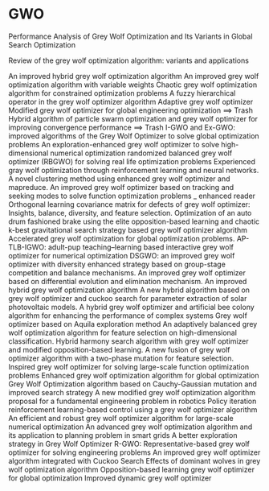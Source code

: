 # GWO
Performance Analysis of Grey Wolf Optimization and Its Variants in Global Search Optimization

Review of the grey wolf optimization algorithm: variants and applications


An improved hybrid grey wolf optimization algorithm
An improved grey wolf optimization algorithm with variable weights
Chaotic grey wolf optimization algorithm for constrained optimization problems
A fuzzy hierarchical operator in the grey wolf optimizer algorithm
Adaptive grey wolf optimizer
Modified grey wolf optimizer for global engineering optimization		==> Trash 
Hybrid algorithm of particle swarm optimization and grey wolf optimizer for improving convergence performance  ==> Trash 
I-GWO and Ex-GWO: improved algorithms of the Grey Wolf Optimizer to solve global optimization problems
An exploration-enhanced grey wolf optimizer to solve high-dimensional numerical optimization
randomized balanced grey wolf optimizer (RBGWO) for solving real life optimization problems
Experienced gray wolf optimization through reinforcement learning and neural networks.
A novel clustering method using enhanced grey wolf optimizer and mapreduce.
An improved grey wolf optimizer based on tracking and seeking modes to solve function optimization problems _ enhanced reader
Orthogonal learning covariance matrix for defects of grey wolf optimizer: Insights, balance, diversity, and feature selection.
Optimization of an auto drum fashioned brake using the elite opposition-based learning and chaotic k-best gravitational search strategy based grey wolf optimizer algorithm
Accelerated grey wolf optimization for global optimization problems.
AP-TLB-IGWO: adult-pup teaching–learning based interactive grey wolf optimizer for numerical optimization
DSGWO: an improved grey wolf optimizer with diversity enhanced strategy based on group-stage competition and balance mechanisms.
An improved grey wolf optimizer based on differential evolution and elimination mechanism.
An improved hybrid grey wolf optimization algorithm
A new hybrid algorithm based on grey wolf optimizer and cuckoo search for parameter extraction of solar photovoltaic models.
A hybrid grey wolf optimizer and artificial bee colony algorithm for enhancing the performance of complex systems
Grey wolf optimizer based on Aquila exploration method
An adaptively balanced grey wolf optimization algorithm for feature selection on high-dimensional classification.
Hybrid harmony search algorithm with grey wolf optimizer and modified opposition-based learning.
A new fusion of grey wolf optimizer algorithm with a two-phase mutation for feature selection. 
Inspired grey wolf optimizer for solving large-scale function optimization problems
Enhanced grey wolf optimization algorithm for global optimization
Grey Wolf Optimization algorithm based on Cauchy-Gaussian mutation and improved search strategy
A new modified grey wolf optimization algorithm proposal for a fundamental engineering problem in robotics
Policy iteration reinforcement learning-based control using a grey wolf optimizer algorithm
An efficient and robust grey wolf optimizer algorithm for large-scale numerical optimization
An advanced grey wolf optimization algorithm and its application to planning problem in smart grids
A better exploration strategy in Grey Wolf Optimizer
R-GWO: Representative-based grey wolf optimizer for solving engineering problems
An improved grey wolf optimizer algorithm integrated with Cuckoo Search
Effects of dominant wolves in grey wolf optimization algorithm
Opposition-based learning grey wolf optimizer for global optimization
Improved dynamic grey wolf optimizer



